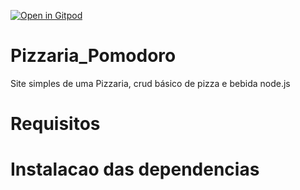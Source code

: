 
[![Open in Gitpod](https://gitpod.io/button/open-in-gitpod.svg)](https://gitpod.io/#https://github.com/RandelSouza/Pizzaria_Pomodoro)


# Pizzaria_Pomodoro

Site simples de uma Pizzaria, crud básico de pizza e bebida node.js

# Requisitos

# Instalacao das dependencias
